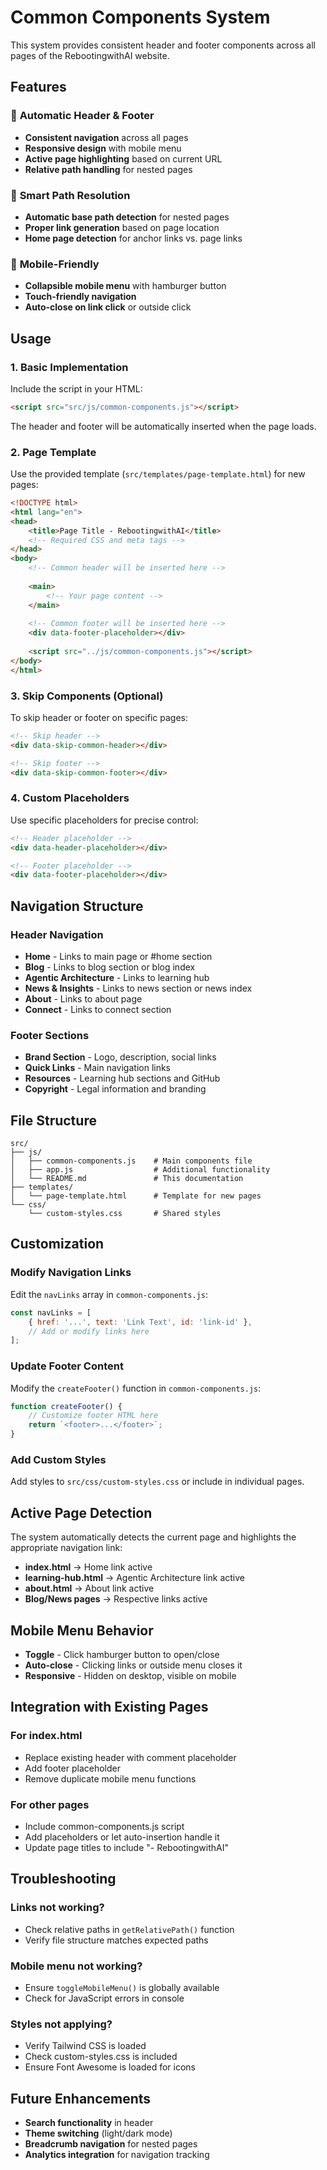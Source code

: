 # Common Components System

This system provides consistent header and footer components across all pages of the RebootingwithAI website.

## Features

### 🎯 **Automatic Header & Footer**
- **Consistent navigation** across all pages
- **Responsive design** with mobile menu
- **Active page highlighting** based on current URL
- **Relative path handling** for nested pages

### 🔧 **Smart Path Resolution**
- **Automatic base path detection** for nested pages
- **Proper link generation** based on page location
- **Home page detection** for anchor links vs. page links

### 📱 **Mobile-Friendly**
- **Collapsible mobile menu** with hamburger button
- **Touch-friendly navigation** 
- **Auto-close on link click** or outside click

## Usage

### 1. **Basic Implementation**

Include the script in your HTML:

```html
<script src="src/js/common-components.js"></script>
```

The header and footer will be automatically inserted when the page loads.

### 2. **Page Template**

Use the provided template (`src/templates/page-template.html`) for new pages:

```html
<!DOCTYPE html>
<html lang="en">
<head>
    <title>Page Title - RebootingwithAI</title>
    <!-- Required CSS and meta tags -->
</head>
<body>
    <!-- Common header will be inserted here -->
    
    <main>
        <!-- Your page content -->
    </main>
    
    <!-- Common footer will be inserted here -->
    <div data-footer-placeholder></div>
    
    <script src="../js/common-components.js"></script>
</body>
</html>
```

### 3. **Skip Components (Optional)**

To skip header or footer on specific pages:

```html
<!-- Skip header -->
<div data-skip-common-header></div>

<!-- Skip footer -->
<div data-skip-common-footer></div>
```

### 4. **Custom Placeholders**

Use specific placeholders for precise control:

```html
<!-- Header placeholder -->
<div data-header-placeholder></div>

<!-- Footer placeholder -->
<div data-footer-placeholder></div>
```

## Navigation Structure

### **Header Navigation**
- **Home** - Links to main page or #home section
- **Blog** - Links to blog section or blog index
- **Agentic Architecture** - Links to learning hub
- **News & Insights** - Links to news section or news index
- **About** - Links to about page
- **Connect** - Links to connect section

### **Footer Sections**
- **Brand Section** - Logo, description, social links
- **Quick Links** - Main navigation links
- **Resources** - Learning hub sections and GitHub
- **Copyright** - Legal information and branding

## File Structure

```
src/
├── js/
│   ├── common-components.js    # Main components file
│   ├── app.js                  # Additional functionality
│   └── README.md               # This documentation
├── templates/
│   └── page-template.html      # Template for new pages
└── css/
    └── custom-styles.css       # Shared styles
```

## Customization

### **Modify Navigation Links**

Edit the `navLinks` array in `common-components.js`:

```javascript
const navLinks = [
    { href: '...', text: 'Link Text', id: 'link-id' },
    // Add or modify links here
];
```

### **Update Footer Content**

Modify the `createFooter()` function in `common-components.js`:

```javascript
function createFooter() {
    // Customize footer HTML here
    return `<footer>...</footer>`;
}
```

### **Add Custom Styles**

Add styles to `src/css/custom-styles.css` or include in individual pages.

## Active Page Detection

The system automatically detects the current page and highlights the appropriate navigation link:

- **index.html** → Home link active
- **learning-hub.html** → Agentic Architecture link active
- **about.html** → About link active
- **Blog/News pages** → Respective links active

## Mobile Menu Behavior

- **Toggle** - Click hamburger button to open/close
- **Auto-close** - Clicking links or outside menu closes it
- **Responsive** - Hidden on desktop, visible on mobile

## Integration with Existing Pages

### **For index.html**
- Replace existing header with comment placeholder
- Add footer placeholder
- Remove duplicate mobile menu functions

### **For other pages**
- Include common-components.js script
- Add placeholders or let auto-insertion handle it
- Update page titles to include "- RebootingwithAI"

## Troubleshooting

### **Links not working?**
- Check relative paths in `getRelativePath()` function
- Verify file structure matches expected paths

### **Mobile menu not working?**
- Ensure `toggleMobileMenu()` is globally available
- Check for JavaScript errors in console

### **Styles not applying?**
- Verify Tailwind CSS is loaded
- Check custom-styles.css is included
- Ensure Font Awesome is loaded for icons

## Future Enhancements

- **Search functionality** in header
- **Theme switching** (light/dark mode)
- **Breadcrumb navigation** for nested pages
- **Analytics integration** for navigation tracking
